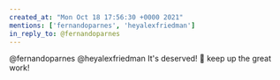 ```yaml
---
created_at: "Mon Oct 18 17:56:30 +0000 2021"
mentions: ['fernandoparnes', 'heyalexfriedman']
in_reply_to: @fernandoparnes
---
```


@fernandoparnes @heyalexfriedman It's deserved! 👊 keep up the great work!